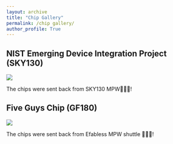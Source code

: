 ```yaml
---
layout: archive
title: "Chip Gallery"
permalink: /chip gallery/
author_profile: True
---
```


## NIST Emerging Device Integration Project (SKY130)

<img src="/images/NTU-1.jpg">

The chips were sent back from SKY130 MPW🎉🎉🎉!


## Five Guys Chip (GF180)

<img src="/images/XDU_1.JPG">

The chips were sent back from Efabless MPW shuttle 🎉🎉🎉!




